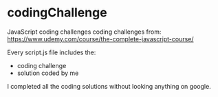 # codingChallenge
 JavaScript coding challenges
 coding challenges from: https://www.udemy.com/course/the-complete-javascript-course/
 
 Every script.js file includes the:
- coding challenge
- solution coded by me 


I completed all the coding solutions without looking anything on google.
